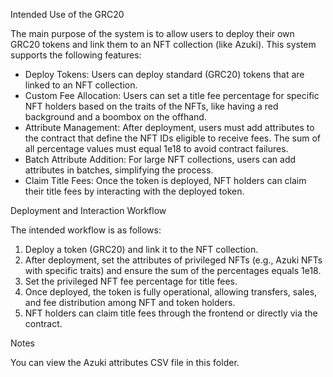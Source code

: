 Intended Use of the GRC20

The main purpose of the system is to allow users to deploy their own GRC20 tokens and link them to an NFT collection (like Azuki). This system supports the following features:

- Deploy Tokens: Users can deploy standard (GRC20) tokens that are linked to an NFT collection.
- Custom Fee Allocation: Users can set a title fee percentage for specific NFT holders based on the traits of the NFTs, like having a red background and a boombox on the offhand.
- Attribute Management: After deployment, users must add attributes to the contract that define the NFT IDs eligible to receive fees. The sum of all percentage values must equal 1e18 to avoid contract failures.
- Batch Attribute Addition: For large NFT collections, users can add attributes in batches, simplifying the process.
- Claim Title Fees: Once the token is deployed, NFT holders can claim their title fees by interacting with the deployed token.

Deployment and Interaction Workflow

The intended workflow is as follows:
1. Deploy a token (GRC20) and link it to the NFT collection.
2. After deployment, set the attributes of privileged NFTs (e.g., Azuki NFTs with specific traits) and ensure the sum of the percentages equals 1e18.
3. Set the privileged NFT fee percentage for title fees.
4. Once deployed, the token is fully operational, allowing transfers, sales, and fee distribution among NFT and token holders.
5. NFT holders can claim title fees through the frontend or directly via the contract.

Notes

You can view the Azuki attributes CSV file in this folder.
